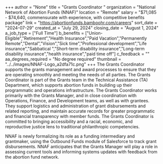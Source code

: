 +++
author = "None"
title = "Grants Coordinator "
organization = "National Network of Abortion Funds (NNAF)"
location = "Remote"
salary = "$71,085 - $74,640, commensurate with experience, with competitive benefits package"
link = "https://abortionfunds.bamboohr.com/careers"
sort_date = "2024-07-29"
created_at = "July 29, 2024"
closing_date = "August 1, 2024"
a_job_type = ["Full Time"]
b_benefits = ["Union-Eligible","Retirement","Health Insurance","Paid Vacation","Permanently Remote","Dental","Vision","Sick time","Professional development","Life insurance","Sabbatical ","Short-term disability insurance","Long-term disability insurance","health insurance","paid time off"]
c_feedback = ""
aa_degrees_required = "No degree required"
thumbnail = "../../images/NNAF-Logo_a2dfa71c.png"
+++
The Grants Coordinator supports the grants management and award processes to ensure that they are operating smoothly and meeting the needs of all parties. The Grants Coordinator is part of the Grants team in the Technical Assistance (TA) Department, which supports abortion funds in building up their programmatic and operations infrastructure. The Grants Coordinator works primarily with the Grants Manager, and in close coordination with Operations, Finance, and Development teams, as well as with grantees. They support logistics and administration of grant disbursements and related reporting, and maintain accurate records for greater programmatic and financial transparency with member funds. The Grants Coordinator is committed to bringing accessibility and a racial, economic, and reproductive justice lens to traditional philanthropic competencies.

NNAF is newly formalizing its role as a funding intermediary and grantmaker, using the Outbound Funds module of Salesforce to track grant disbursements. NNAF anticipates that the Grants Manager will play a role in assessing current tools and informing systems updates with feedback from the abortion fund network. 